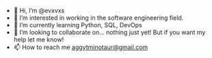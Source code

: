 - 👋 Hi, I’m @evxvxs
- 👀 I’m interested in working in the software engineering field.
- 🌱 I’m currently learning Python, SQL, DevOps
- 💞️ I’m looking to collaborate on... nothing just yet! But if you want my help let me know!
- 📫 How to reach me aggytminotaur@gmail.com

<!---
evxvxs/evxvxs is a ✨ special ✨ repository because its `README.md` (this file) appears on your GitHub profile.
You can click the Preview link to take a look at your changes.
--->
